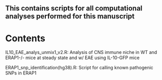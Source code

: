 ## This contains scripts for all computational analyses performed for this manuscript

# Contents
IL10_EAE_analys_unmix1_v2.R:
Analysis of CNS immune niche in WT and ERAP1-/- mice at steady state and w/ EAE using IL-10-GFP mice

ERAP1_snp_identification(hg38).R: Script for calling known pathogenic SNPs in ERAP1
